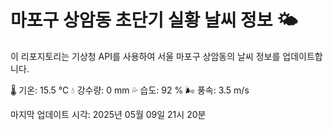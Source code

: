 
# 마포구 상암동 초단기 실황 날씨 정보 🌤️

이 리포지토리는 기상청 API를 사용하여 서울 마포구 상암동의 날씨 정보를 업데이트합니다. 

🌡️ 기온: 15.5 ℃
💧 강수량: 0 mm
💦 습도: 92 %
🌬️ 풍속: 3.5 m/s

마지막 업데이트 시각: 2025년 05월 09일 21시 20분    
